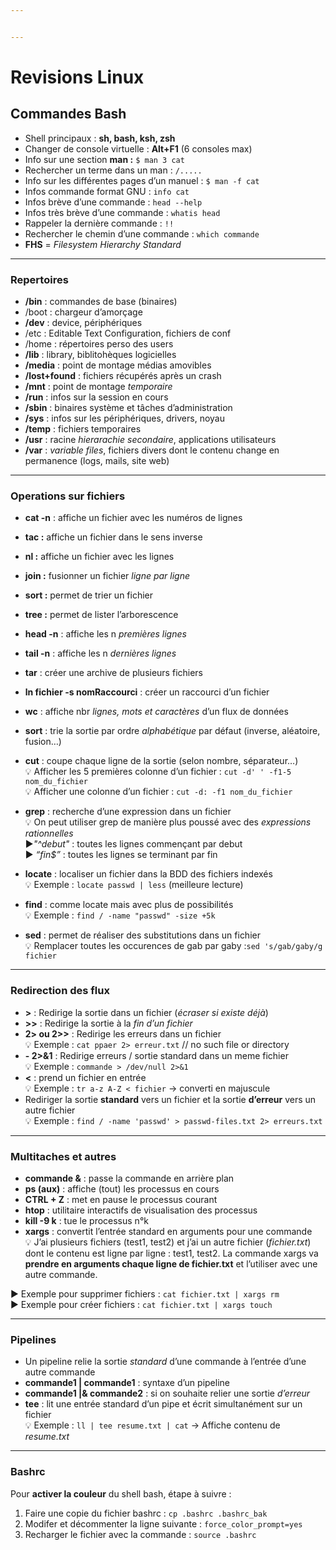 ```yaml
---


---
```


<h1 id="revisions-linux">Revisions Linux</h1>
<h2 id="commandes-bash">Commandes Bash</h2>
<ul>
<li>Shell principaux : <strong>sh, bash, ksh, zsh</strong></li>
<li>Changer de console virtuelle : <strong>Alt+F1</strong> (6 consoles max)</li>
<li>Info sur une section <strong>man :</strong> <code>$ man 3 cat</code></li>
<li>Rechercher un terme dans un man : <code>/.....</code></li>
<li>Info sur les différentes pages d’un manuel : <code>$ man -f cat</code></li>
<li>Infos commande format GNU : <code>info cat</code></li>
<li>Infos brève d’une commande : <code>head --help</code></li>
<li>Infos très brève d’une commande : <code>whatis head</code></li>
<li>Rappeler la dernière commande : <code>!!</code></li>
<li>Rechercher le chemin d’une commande : <code>which commande</code></li>
<li><strong>FHS</strong> = <em>Filesystem Hierarchy Standard</em></li>
</ul>
<hr>
<h3 id="repertoires">Repertoires</h3>
<ul>
<li><strong>/bin</strong> : commandes de base (binaires)</li>
<li>/boot : chargeur d’amorçage</li>
<li><strong>/dev</strong> : device, périphériques</li>
<li>/etc : Editable Text Configuration, fichiers de conf</li>
<li>/home : répertoires perso des users</li>
<li><strong>/lib</strong> : library, biblitohèques logicielles</li>
<li><strong>/media</strong> : point de montage médias amovibles</li>
<li><strong>/lost+found</strong> : fichiers récupérés après un crash</li>
<li><strong>/mnt</strong> : point de montage <em>temporaire</em></li>
<li><strong>/run</strong> : infos sur la session en cours</li>
<li><strong>/sbin</strong> : binaires système et tâches d’administration</li>
<li><strong>/sys</strong> : infos sur les périphériques, drivers, noyau</li>
<li><strong>/temp</strong> : fichiers temporaires</li>
<li><strong>/usr</strong> : racine <em>hierarachie secondaire</em>, applications utilisateurs</li>
<li><strong>/var</strong> : <em>variable files</em>, fichiers divers dont le contenu change en permanence (logs, mails, site web)</li>
</ul>
<hr>
<h3 id="operations-sur-fichiers">Operations sur fichiers</h3>
<ul>
<li>
<p><strong>cat -n</strong> : affiche un fichier avec les numéros de lignes</p>
</li>
<li>
<p><strong>tac :</strong> affiche un fichier dans le sens inverse</p>
</li>
<li>
<p><strong>nl :</strong> affiche un fichier avec les lignes</p>
</li>
<li>
<p><strong>join :</strong> fusionner un fichier <em>ligne par ligne</em></p>
</li>
<li>
<p><strong>sort :</strong> permet de trier un fichier</p>
</li>
<li>
<p><strong>tree :</strong> permet de lister l’arborescence</p>
</li>
<li>
<p><strong>head -n</strong> : affiche les n <em>premières lignes</em></p>
</li>
<li>
<p><strong>tail -n</strong> : affiche les n <em>dernières lignes</em></p>
</li>
<li>
<p><strong>tar</strong> : créer une archive de plusieurs fichiers</p>
</li>
<li>
<p><strong>ln fichier -s nomRaccourci</strong> : créer un raccourci d’un fichier</p>
</li>
<li>
<p><strong>wc</strong> : affiche nbr <em>lignes, mots et caractères</em> d’un flux de données</p>
</li>
<li>
<p><strong>sort</strong> : trie la sortie par ordre <em>alphabétique</em> par défaut (inverse, aléatoire, fusion…)</p>
</li>
<li>
<p><strong>cut</strong> : coupe chaque ligne de la sortie (selon nombre, séparateur…)<br>
💡 Afficher les 5 premières colonne d’un fichier : <code>cut -d' ' -f1-5 nom_du_fichier</code><br>
💡 Afficher une colonne d’un fichier : <code>cut -d: -f1 nom_du_fichier</code></p>
</li>
<li>
<p><strong>grep</strong> : recherche d’une expression dans un fichier<br>
💡 On peut utiliser grep de manière plus poussé avec des <em>expressions rationnelles</em><br>
▶️<em>"^debut"</em> : toutes les lignes commençant par debut<br>
▶️ <em>“fin$”</em> : toutes les lignes se terminant par fin</p>
</li>
<li>
<p><strong>locate</strong> : localiser un fichier dans la BDD des fichiers indexés<br>
💡 Exemple : <code>locate passwd | less</code> (meilleure lecture)</p>
</li>
<li>
<p><strong>find</strong> : comme locate mais avec plus de possibilités<br>
💡 Exemple : <code>find / -name "passwd" -size +5k</code></p>
</li>
<li>
<p><strong>sed</strong> : permet de réaliser des substitutions dans un fichier<br>
💡 Remplacer toutes les occurences de gab par gaby :<code>sed 's/gab/gaby/g fichier</code></p>
</li>
</ul>
<hr>
<h3 id="redirection-des-flux">Redirection des flux</h3>
<ul>
<li><strong>&gt;</strong> : Redirige la sortie dans un fichier (<em>écraser si existe déjà</em>)</li>
<li><strong>&gt;&gt;</strong> : Redirige la sortie à la <em>fin d’un fichier</em></li>
<li><strong>2&gt; ou 2&gt;&gt;</strong> : Redirige les erreurs dans un fichier<br>
💡 Exemple : <code>cat ppaer 2&gt; erreur.txt</code> // no such file or directory</li>
<li><strong>- 2&gt;&amp;1</strong> : Redirige erreurs / sortie standard dans un meme fichier<br>
💡 Exemple : <code>commande &gt; /dev/null 2&gt;&amp;1</code></li>
<li><strong>&lt;</strong> : prend un fichier en entrée<br>
💡 Exemple : <code>tr a-z A-Z &lt; fichier</code> -&gt; converti en majuscule</li>
<li>Rediriger la sortie <strong>standard</strong> vers un fichier et la sortie <strong>d’erreur</strong> vers un autre fichier<br>
💡 Exemple : <code>find / -name 'passwd' &gt; passwd-files.txt 2&gt; erreurs.txt</code></li>
</ul>
<hr>
<h3 id="multitaches-et-autres">Multitaches et autres</h3>
<ul>
<li><strong>commande &amp;</strong> : passe la commande en arrière plan</li>
<li><strong>ps (aux)</strong> : affiche (tout) les processus en cours</li>
<li><strong>CTRL + Z</strong> : met en pause le processus courant</li>
<li><strong>htop</strong> : utilitaire interactifs de visualisation des processus</li>
<li><strong>kill -9 k</strong> : tue le processus n°k</li>
<li><strong>xargs</strong> : convertit l’entrée standard en arguments pour une commande<br>
💡 J’ai plusieurs fichiers (test1, test2) et j’ai un autre fichier (<em>fichier.txt</em>) dont le contenu est ligne par ligne : test1, test2. La commande xargs va <strong>prendre en arguments chaque ligne de fichier.txt</strong> et l’utiliser avec une autre commande.</li>
</ul>
<p>▶️ Exemple pour supprimer fichiers : <code>cat fichier.txt | xargs rm</code><br>
▶️ Exemple pour créer fichiers : <code>cat fichier.txt | xargs touch</code></p>
<hr>
<h3 id="pipelines">Pipelines</h3>
<ul>
<li>Un pipeline relie la sortie <em>standard</em> d’une commande à l’entrée d’une autre commande</li>
<li><strong>commande1 | commande1</strong> : syntaxe d’un pipeline</li>
<li><strong>commande1 |&amp; commande2</strong> : si on souhaite relier une sortie <em>d’erreur</em></li>
<li><strong>tee</strong> : lit une entrée standard d’un pipe et écrit simultanément sur un fichier<br>
💡 Exemple : <code>ll | tee resume.txt | cat</code> -&gt; Affiche contenu de <em>resume.txt</em></li>
</ul>
<hr>
<h3 id="bashrc">Bashrc</h3>
<p>Pour <strong>activer la couleur</strong> du shell bash, étape à suivre :</p>
<ol>
<li>Faire une copie du fichier bashrc : <code>cp .bashrc .bashrc_bak</code></li>
<li>Modifer et décommenter la ligne suivante : <code>force_color_prompt=yes</code></li>
<li>Recharger le fichier avec la commande : <code>source .bashrc</code></li>
</ol>

